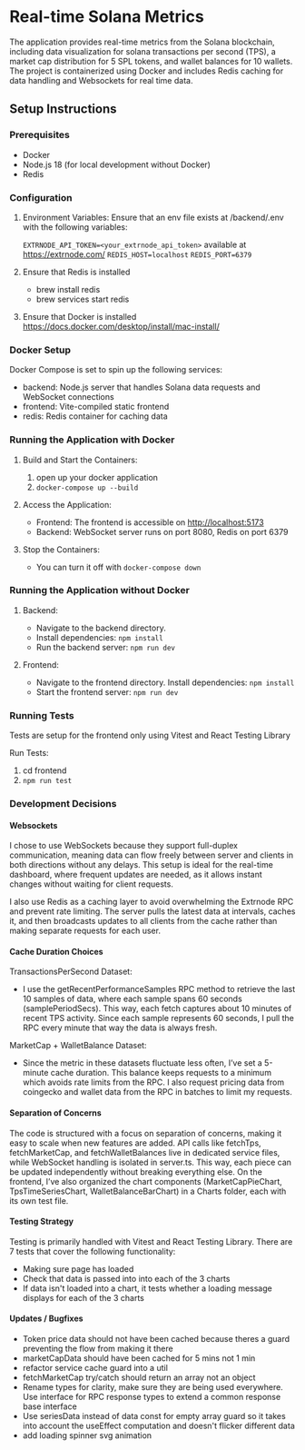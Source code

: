 # Real-time Solana Metrics

The application provides real-time metrics from the Solana blockchain, including data visualization for solana transactions per second (TPS), a market cap distribution for 5 SPL tokens, and wallet balances for 10 wallets. The project is containerized using Docker and includes Redis caching for data handling and Websockets for real time data.

## Setup Instructions

### Prerequisites

- Docker
- Node.js 18 (for local development without Docker)
- Redis

### Configuration

1. Environment Variables: Ensure that an env file exists at /backend/.env with the following variables:

   `EXTRNODE_API_TOKEN=<your_extrnode_api_token>` available at <https://extrnode.com/>
   `REDIS_HOST=localhost`
   `REDIS_PORT=6379`

2. Ensure that Redis is installed

   - brew install redis
   - brew services start redis

3. Ensure that Docker is installed <https://docs.docker.com/desktop/install/mac-install/>

### Docker Setup

Docker Compose is set to spin up the following services:

- backend: Node.js server that handles Solana data requests and WebSocket connections
- frontend: Vite-compiled static frontend
- redis: Redis container for caching data

### Running the Application with Docker

1. Build and Start the Containers:

   1. open up your docker application
   2. `docker-compose up --build`

2. Access the Application:

   - Frontend: The frontend is accessible on <http://localhost:5173>
   - Backend: WebSocket server runs on port 8080, Redis on port 6379

3. Stop the Containers:

   - You can turn it off with `docker-compose down`

### Running the Application without Docker

1. Backend:

   - Navigate to the backend directory.
   - Install dependencies:
     `npm install`
   - Run the backend server:
     `npm run dev`

1. Frontend:

   - Navigate to the frontend directory.
     Install dependencies:
     `npm install`
   - Start the frontend server:
     `npm run dev`

### Running Tests

Tests are setup for the frontend only using Vitest and React Testing Library

Run Tests:

1. cd frontend
2. `npm run test`

### Development Decisions

#### Websockets

I chose to use WebSockets because they support full-duplex communication, meaning data can flow freely between server and clients in both directions without any delays. This setup is ideal for the real-time dashboard, where frequent updates are needed, as it allows instant changes without waiting for client requests.

I also use Redis as a caching layer to avoid overwhelming the Extrnode RPC and prevent rate limiting. The server pulls the latest data at intervals, caches it, and then broadcasts updates to all clients from the cache rather than making separate requests for each user.

#### Cache Duration Choices

TransactionsPerSecond Dataset:

- I use the getRecentPerformanceSamples RPC method to retrieve the last 10 samples of data, where each sample spans 60 seconds (samplePeriodSecs). This way, each fetch captures about 10 minutes of recent TPS activity. Since each sample represents 60 seconds, I pull the RPC every minute that way the data is always fresh.

MarketCap + WalletBalance Dataset:

- Since the metric in these datasets fluctuate less often, I’ve set a 5-minute cache duration. This balance keeps requests to a minimum which avoids rate limits from the RPC. I also request pricing data from coingecko and wallet data from the RPC in batches to limit my requests.

#### Separation of Concerns

The code is structured with a focus on separation of concerns, making it easy to scale when new features are added. API calls like fetchTps, fetchMarketCap, and fetchWalletBalances live in dedicated service files, while WebSocket handling is isolated in server.ts. This way, each piece can be updated independently without breaking everything else. On the frontend, I’ve also organized the chart components (MarketCapPieChart, TpsTimeSeriesChart, WalletBalanceBarChart) in a Charts folder, each with its own test file.

#### Testing Strategy

Testing is primarily handled with Vitest and React Testing Library. There are 7 tests that cover the following functionality:

- Making sure page has loaded
- Check that data is passed into into each of the 3 charts
- If data isn't loaded into a chart, it tests whether a loading message displays for each of the 3 charts

#### Updates / Bugfixes

- Token price data should not have been cached because theres a guard preventing the flow from making it there
- marketCapData should have been cached for 5 mins not 1 min
- refactor service cache guard into a util
- fetchMarketCap try/catch should return an array not an object
- Rename types for clarity, make sure they are being used everywhere. Use interface for RPC response types to extend a common response base interface
- Use seriesData instead of data const for empty array guard so it takes into account the useEffect computation and doesn't flicker different data
- add loading spinner svg animation
